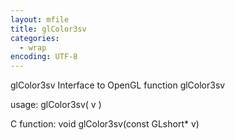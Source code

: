 ```yaml
---
layout: mfile
title: glColor3sv
categories:
  - wrap
encoding: UTF-8
---
```


glColor3sv  Interface to OpenGL function glColor3sv

usage:  glColor3sv( v )

C function:  void glColor3sv(const GLshort\* v)